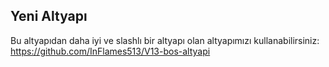 ## Yeni Altyapı

Bu altyapıdan daha iyi ve slashlı bir altyapı olan altyapımızı kullanabilirsiniz: https://github.com/InFlames513/V13-bos-altyapi
